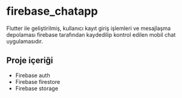 # firebase_chatapp

Flutter ile geliştirilmiş, kullanıcı kayıt giriş işlemleri ve mesajlaşma depolaması firebase tarafından kaydedilip kontrol edilen mobil chat uygulamasıdır.

## Proje içeriği
- Firebase auth
- Firebase firestore
- Firebase storage
<br/>
